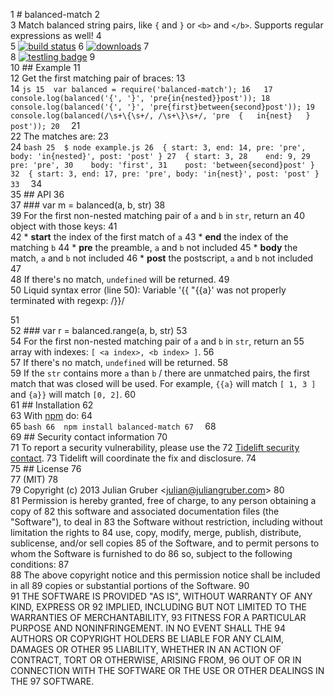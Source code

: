  1  # balanced-match
 2  
 3  Match balanced string pairs, like `{` and `}` or `<b>` and `</b>`. Supports regular expressions as well!
 4  
 5  [![build status](https://secure.travis-ci.org/juliangruber/balanced-match.svg)](http://travis-ci.org/juliangruber/balanced-match)
 6  [![downloads](https://img.shields.io/npm/dm/balanced-match.svg)](https://www.npmjs.org/package/balanced-match)
 7  
 8  [![testling badge](https://ci.testling.com/juliangruber/balanced-match.png)](https://ci.testling.com/juliangruber/balanced-match)
 9  
10  ## Example
11  
12  Get the first matching pair of braces:
13  
14  ```js
15  var balanced = require('balanced-match');
16  
17  console.log(balanced('{', '}', 'pre{in{nested}}post'));
18  console.log(balanced('{', '}', 'pre{first}between{second}post'));
19  console.log(balanced(/\s+\{\s+/, /\s+\}\s+/, 'pre  {   in{nest}   }  post'));
20  ```
21  
22  The matches are:
23  
24  ```bash
25  $ node example.js
26  { start: 3, end: 14, pre: 'pre', body: 'in{nested}', post: 'post' }
27  { start: 3,
28    end: 9,
29    pre: 'pre',
30    body: 'first',
31    post: 'between{second}post' }
32  { start: 3, end: 17, pre: 'pre', body: 'in{nest}', post: 'post' }
33  ```
34  
35  ## API
36  
37  ### var m = balanced(a, b, str)
38  
39  For the first non-nested matching pair of `a` and `b` in `str`, return an
40  object with those keys:
41  
42  * **start** the index of the first match of `a`
43  * **end** the index of the matching `b`
44  * **pre** the preamble, `a` and `b` not included
45  * **body** the match, `a` and `b` not included
46  * **post** the postscript, `a` and `b` not included
47  
48  If there's no match, `undefined` will be returned.
49  
50  Liquid syntax error (line 50): Variable '{{ "{{a}' was not properly terminated with regexp: /\}\}/


51  
52  ### var r = balanced.range(a, b, str)
53  
54  For the first non-nested matching pair of `a` and `b` in `str`, return an
55  array with indexes: `[ <a index>, <b index> ]`.
56  
57  If there's no match, `undefined` will be returned.
58  
59  If the `str` contains more `a` than `b` / there are unmatched pairs, the first match that was closed will be used. For example, `{{a}` will match `[ 1, 3 ]` and `{a}}` will match `[0, 2]`.
60  
61  ## Installation
62  
63  With [npm](https://npmjs.org) do:
64  
65  ```bash
66  npm install balanced-match
67  ```
68  
69  ## Security contact information
70  
71  To report a security vulnerability, please use the
72  [Tidelift security contact](https://tidelift.com/security).
73  Tidelift will coordinate the fix and disclosure.
74  
75  ## License
76  
77  (MIT)
78  
79  Copyright (c) 2013 Julian Gruber &lt;julian@juliangruber.com&gt;
80  
81  Permission is hereby granted, free of charge, to any person obtaining a copy of
82  this software and associated documentation files (the "Software"), to deal in
83  the Software without restriction, including without limitation the rights to
84  use, copy, modify, merge, publish, distribute, sublicense, and/or sell copies
85  of the Software, and to permit persons to whom the Software is furnished to do
86  so, subject to the following conditions:
87  
88  The above copyright notice and this permission notice shall be included in all
89  copies or substantial portions of the Software.
90  
91  THE SOFTWARE IS PROVIDED "AS IS", WITHOUT WARRANTY OF ANY KIND, EXPRESS OR
92  IMPLIED, INCLUDING BUT NOT LIMITED TO THE WARRANTIES OF MERCHANTABILITY,
93  FITNESS FOR A PARTICULAR PURPOSE AND NONINFRINGEMENT. IN NO EVENT SHALL THE
94  AUTHORS OR COPYRIGHT HOLDERS BE LIABLE FOR ANY CLAIM, DAMAGES OR OTHER
95  LIABILITY, WHETHER IN AN ACTION OF CONTRACT, TORT OR OTHERWISE, ARISING FROM,
96  OUT OF OR IN CONNECTION WITH THE SOFTWARE OR THE USE OR OTHER DEALINGS IN THE
97  SOFTWARE.
